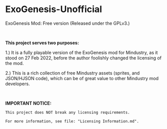 # ExoGenesis-Unofficial
ExoGenesis Mod: Free version (Released under the GPLv3.)

<br>

**This project serves two purposes:**

1.) It is a fully playable version of the ExoGenesis mod for Mindustry, as it stood on 27 Feb 2022, before the author foolishly changed the licensing of the mod.

2.) This is a rich collection of free Mindustry assets (sprites, and JSON/HJSON code), which can be of great value to other Mindustry mod developers.

<br>

**IMPORTANT NOTICE:**

    This project does NOT break any licensing requirements.

    For more information, see file: "Licensing Information.md".
